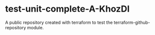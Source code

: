 # test-unit-complete-A-KhozDl
A public repository created with terraform to test the terraform-github-repository module.
